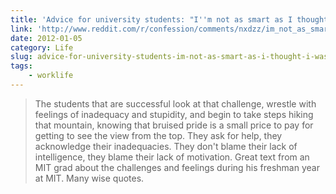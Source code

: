 ```yaml
---
title: 'Advice for university students: "I''m not as smart as I thought I was"'
link: 'http://www.reddit.com/r/confession/comments/nxdzz/im_not_as_smart_as_i_thought_i_was/c3d91jl'
date: 2012-01-05
category: Life
slug: advice-for-university-students-im-not-as-smart-as-i-thought-i-was
tags:
    - worklife
---
```


> The students that are successful look at that challenge, wrestle with feelings of inadequacy and
> stupidity, and begin to take steps hiking that mountain, knowing that bruised pride is a small
> price to pay for getting to see the view from the top. They ask for help, they acknowledge their
> inadequacies. They don't blame their lack of intelligence, they blame their lack of motivation.
> Great text from an MIT grad about the challenges and feelings during his freshman year at MIT.
> Many wise quotes.
